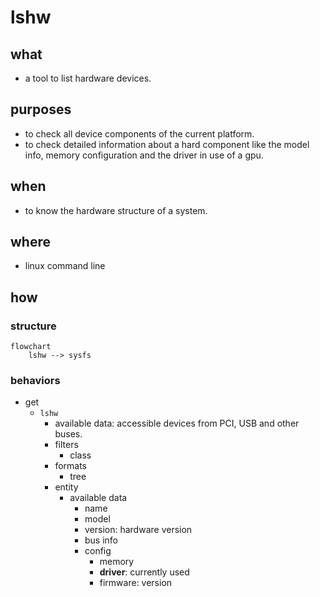 # lshw

## what

- a tool to list hardware devices.

## purposes

- to check all device components of the current platform. 
- to check detailed information about a hard component like the model info, memory configuration and the driver in use of a gpu.

## when

- to know the hardware structure of a system.

## where

- linux command line

## how

### structure

```mermaid
flowchart
    lshw --> sysfs
```
### behaviors

- get
    - `lshw`
        - available data: accessible devices from PCI, USB and other buses.
        - filters
            - class
        - formats
            - tree
        - entity
            - available data
                - name
                - model
                - version: hardware version
                - bus info
                - config
                    - memory
                    - **driver**: currently used
                    - firmware: version